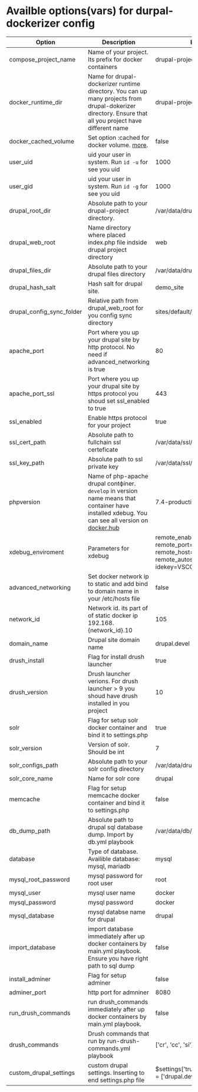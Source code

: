 # Availble options(vars) for durpal-dockerizer config

| Option | Description | Example |
| ------------ | ------------ | ------------ |
| compose_project_name | Name of your project. Its prefix for docker containers | drupal-project |
| docker_runtime_dir | Name for drupal-dockerizer runtime directory. You can up many projects from drupal-dokerizer directory. Ensure that all you project have different name | drupal-project-runtime |
| docker_cached_volume | Set option :cached for docker volume. [more](http://docs.docker.oeynet.com/docker-for-mac/osxfs-caching/). | false |
| user_uid | uid your user in system. Run `id -u` for see you uid | 1000 |
| user_gid | uid your user in system. Run `id -g` for see you uid | 1000 |
| drupal_root_dir | Absоlute path to your drupal-project directory. | /var/data/drupal |
| drupal_web_root | Name directory where placed index.php file indside drupal project directory | web |
| drupal_files_dir | Absolute path to your drupal files directory | /var/data/drupal_files |
| drupal_hash_salt | Hash salt for drupal site. | demo_site |
| drupal_config_sync_folder | Relative path from drupal_web_root for you config sync directory | sites/default/sync |
| apache_port | Port where you up your drupal site by http protocol. No need if advanced_networking is true | 80 |
| apache_port_ssl | Port where you up your drupal site by https protocol you shoud set ssl_enabled to true | 443 |
| ssl_enabled | Enable https protocol for your project | true |
| ssl_cert_path | Absolute path to fullchain ssl certeficate | /var/data/ssl/fullchain.pem |
| ssl_key_path | Absolute path to ssl private key | /var/data/ssl/privkey.pem |
| phpversion | Name of php-apache drupal contфiner. `develop` in version name means that container have installed xdebug. You can see all version on [docker.hub](https://hub.docker.com/r/jetdevteam/drupal-php-apache/tags?page=1&ordering=last_updated) | 7.4-production |
| xdebug_enviroment | Parameters for xdebug | remote_enable=1 remote_port=9000 remote_host=192.168.105.1 remote_autostart=1 idekey=VSCODE |
| advanced_networking | Set docker network ip to static and add bind to domain name in your /etc/hosts file | false |
| network_id | Network id. its part of of static docker ip 192.168.{network_id}.10 | 105 |
| domain_name | Drupal site domain name | drupal.devel |
| drush_install | Flag for install drush launcher | true |
| drush_version | Drush launcher verions. For drush launcher > 9 you shoud have drush installed in you project | 10 |
| solr | Flag for setup solr docker container and bind it to settings.php | true |
| solr_version | Version of solr. Should be int | 7 |
| solr_configs_path | Absolute path to your solr config directory | /var/data/drupal/solr_config |
| solr_core_name | Name for solr core | drupal |
| memcache | Flag for setup memcache docker container and bind it to settings.php | false |
| db_dump_path | Absolute path to drupal sql database dump. Import by db.yml playbook | /var/data/db/db.sql |
| database | Type of database. Availible database: mysql, mariadb | mysql |
| mysql_root_password | mysql password for root user | root |
| mysql_user | mysql user name | docker |
| mysql_password | mysql password | docker |
| mysql_database | mysql databse name for drupal | drupal |
| import_database | import database immediately after up docker containers by main.yml playbook. Ensure you have right path to sql dump | false |
| install_adminer |  Flag for setup adminer | false |
| adminer_port | http port for admniner | 8080 |
| run_drush_commands | run drush_commands immediately after up docker containers by main.yml playbook. | false |
| drush_commands | Drush commands that run by run-drush-commands.yml playbook | ['cr', 'cc', 'si'] |
| custom_drupal_settings | custom drupal settings. Inserting to end settings.php file | $settings['trusted_host_patterns'] = ['drupal.devel']; |
